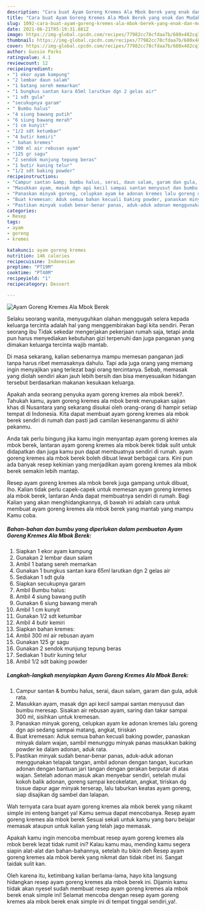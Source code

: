 ```yaml
---
description: "Cara buat Ayam Goreng Kremes Ala Mbok Berek yang enak dan Mudah Dibuat"
title: "Cara buat Ayam Goreng Kremes Ala Mbok Berek yang enak dan Mudah Dibuat"
slug: 1092-cara-buat-ayam-goreng-kremes-ala-mbok-berek-yang-enak-dan-mudah-dibuat
date: 2021-06-21T05:19:31.881Z
image: https://img-global.cpcdn.com/recipes/77982cc78cfdaa7b/680x482cq70/ayam-goreng-kremes-ala-mbok-berek-foto-resep-utama.jpg
thumbnail: https://img-global.cpcdn.com/recipes/77982cc78cfdaa7b/680x482cq70/ayam-goreng-kremes-ala-mbok-berek-foto-resep-utama.jpg
cover: https://img-global.cpcdn.com/recipes/77982cc78cfdaa7b/680x482cq70/ayam-goreng-kremes-ala-mbok-berek-foto-resep-utama.jpg
author: Gussie Parks
ratingvalue: 4.1
reviewcount: 12
recipeingredient:
- "1 ekor ayam kampung"
- "2 lembar daun salam"
- "1 batang sereh memarkan"
- "1 bungkus santan kara 65ml larutkan dgn 2 gelas air"
- "1 sdt gula"
- "secukupnya garam"
- " Bumbu halus"
- "4 siung bawang putih"
- "6 siung bawang merah"
- "1 cm kunyit"
- "1/2 sdt ketumbar"
- "4 butir kemiri"
- " bahan kremes"
- "300 ml air rebusan ayam"
- "125 gr sagu"
- "2 sendok munjung tepung beras"
- "1 butir kuning telur"
- "1/2 sdt baking powder"
recipeinstructions:
- "Campur santan &amp; bumbu halus, serai, daun salam, garam dan gula, aduk rata."
- "Masukkan ayam, masak dgn api kecil sampai santan menyusut dan bumbu meresap. Sisakan air rebusan ayam, saring dan takar sampai 300 ml, sisihkan untuk kremesan."
- "Panaskan minyak goreng, celupkan ayam ke adonan kremes lalu goreng dgn api sedang sampai matang, angkat, tiriskan"
- "Buat kremesan: Aduk semua bahan kecuali baking powder, panaskan minyak dalam wajan, sambil menunggu minyak panas masukkan baking powder ke dalam adonan, aduk rata."
- "Pastikan minyak sudah benar-benar panas, aduk-aduk adonan menggunakan telapak tangan, ambil adonan dengan tangan, kucurkan adonan dengan bantuan jari tangan dengan gerakan berputar di atas wajan. Setelah adonan masuk akan menyebar sendiri, setelah mulai kokoh balik adonan, goreng sampai kecokelatan, angkat, tiriskan dg tissue dapur agar minyak terserap, lalu taburkan keatas ayam goreng, siap disajikan dg sambel dan lalapan."
categories:
- Resep
tags:
- ayam
- goreng
- kremes

katakunci: ayam goreng kremes 
nutrition: 146 calories
recipecuisine: Indonesian
preptime: "PT19M"
cooktime: "PT40M"
recipeyield: "1"
recipecategory: Dessert

---
```



![Ayam Goreng Kremes Ala Mbok Berek](https://img-global.cpcdn.com/recipes/77982cc78cfdaa7b/680x482cq70/ayam-goreng-kremes-ala-mbok-berek-foto-resep-utama.jpg)

Selaku seorang wanita, menyuguhkan olahan menggugah selera kepada keluarga tercinta adalah hal yang menggembirakan bagi kita sendiri. Peran seorang ibu Tidak sekedar mengerjakan pekerjaan rumah saja, tetapi anda pun harus menyediakan kebutuhan gizi terpenuhi dan juga panganan yang dimakan keluarga tercinta wajib mantab.

Di masa  sekarang, kalian sebenarnya mampu memesan panganan jadi tanpa harus ribet memasaknya dahulu. Tapi ada juga orang yang memang ingin menyajikan yang terlezat bagi orang tercintanya. Sebab, memasak yang diolah sendiri akan jauh lebih bersih dan bisa menyesuaikan hidangan tersebut berdasarkan makanan kesukaan keluarga. 



Apakah anda seorang penyuka ayam goreng kremes ala mbok berek?. Tahukah kamu, ayam goreng kremes ala mbok berek merupakan sajian khas di Nusantara yang sekarang disukai oleh orang-orang di hampir setiap tempat di Indonesia. Kita dapat membuat ayam goreng kremes ala mbok berek sendiri di rumah dan pasti jadi camilan kesenanganmu di akhir pekanmu.

Anda tak perlu bingung jika kamu ingin menyantap ayam goreng kremes ala mbok berek, lantaran ayam goreng kremes ala mbok berek tidak sulit untuk didapatkan dan juga kamu pun dapat membuatnya sendiri di rumah. ayam goreng kremes ala mbok berek boleh dibuat lewat berbagai cara. Kini pun ada banyak resep kekinian yang menjadikan ayam goreng kremes ala mbok berek semakin lebih mantap.

Resep ayam goreng kremes ala mbok berek juga gampang untuk dibuat, lho. Kalian tidak perlu capek-capek untuk memesan ayam goreng kremes ala mbok berek, lantaran Anda dapat membuatnya sendiri di rumah. Bagi Kalian yang akan menghidangkannya, di bawah ini adalah cara untuk membuat ayam goreng kremes ala mbok berek yang mantab yang mampu Kamu coba.

<!--inarticleads1-->

##### Bahan-bahan dan bumbu yang diperlukan dalam pembuatan Ayam Goreng Kremes Ala Mbok Berek:

1. Siapkan 1 ekor ayam kampung
1. Gunakan 2 lembar daun salam
1. Ambil 1 batang sereh memarkan
1. Gunakan 1 bungkus santan kara 65ml larutkan dgn 2 gelas air
1. Sediakan 1 sdt gula
1. Siapkan secukupnya garam
1. Ambil  Bumbu halus:
1. Ambil 4 siung bawang putih
1. Gunakan 6 siung bawang merah
1. Ambil 1 cm kunyit
1. Gunakan 1/2 sdt ketumbar
1. Ambil 4 butir kemiri
1. Siapkan  bahan kremes:
1. Ambil 300 ml air rebusan ayam
1. Gunakan 125 gr sagu
1. Gunakan 2 sendok munjung tepung beras
1. Sediakan 1 butir kuning telur
1. Ambil 1/2 sdt baking powder




<!--inarticleads2-->

##### Langkah-langkah menyiapkan Ayam Goreng Kremes Ala Mbok Berek:

1. Campur santan &amp; bumbu halus, serai, daun salam, garam dan gula, aduk rata.
1. Masukkan ayam, masak dgn api kecil sampai santan menyusut dan bumbu meresap. Sisakan air rebusan ayam, saring dan takar sampai 300 ml, sisihkan untuk kremesan.
1. Panaskan minyak goreng, celupkan ayam ke adonan kremes lalu goreng dgn api sedang sampai matang, angkat, tiriskan
1. Buat kremesan: Aduk semua bahan kecuali baking powder, panaskan minyak dalam wajan, sambil menunggu minyak panas masukkan baking powder ke dalam adonan, aduk rata.
1. Pastikan minyak sudah benar-benar panas, aduk-aduk adonan menggunakan telapak tangan, ambil adonan dengan tangan, kucurkan adonan dengan bantuan jari tangan dengan gerakan berputar di atas wajan. Setelah adonan masuk akan menyebar sendiri, setelah mulai kokoh balik adonan, goreng sampai kecokelatan, angkat, tiriskan dg tissue dapur agar minyak terserap, lalu taburkan keatas ayam goreng, siap disajikan dg sambel dan lalapan.




Wah ternyata cara buat ayam goreng kremes ala mbok berek yang nikamt simple ini enteng banget ya! Kamu semua dapat mencobanya. Resep ayam goreng kremes ala mbok berek Sesuai sekali untuk kamu yang baru belajar memasak ataupun untuk kalian yang telah jago memasak.

Apakah kamu ingin mencoba membuat resep ayam goreng kremes ala mbok berek lezat tidak rumit ini? Kalau kamu mau, mending kamu segera siapin alat-alat dan bahan-bahannya, setelah itu bikin deh Resep ayam goreng kremes ala mbok berek yang nikmat dan tidak ribet ini. Sangat taidak sulit kan. 

Oleh karena itu, ketimbang kalian berlama-lama, hayo kita langsung hidangkan resep ayam goreng kremes ala mbok berek ini. Dijamin kamu tiidak akan nyesel sudah membuat resep ayam goreng kremes ala mbok berek enak simple ini! Selamat mencoba dengan resep ayam goreng kremes ala mbok berek enak simple ini di tempat tinggal sendiri,ya!.

